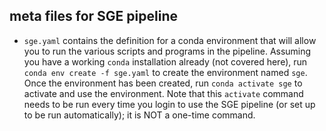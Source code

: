## meta files for SGE pipeline

* `sge.yaml` contains the definition for a conda environment that will allow you to run the various scripts and programs in the pipeline.  Assuming you have a working `conda` installation already (not covered here), run `conda env create -f sge.yaml` to create the environment named `sge`.  Once the environment has been created, run `conda activate sge` to activate and use the environment.  Note that this `activate` command needs to be run every time you login to use the SGE pipeline (or set up to be run automatically); it is NOT a one-time command. 